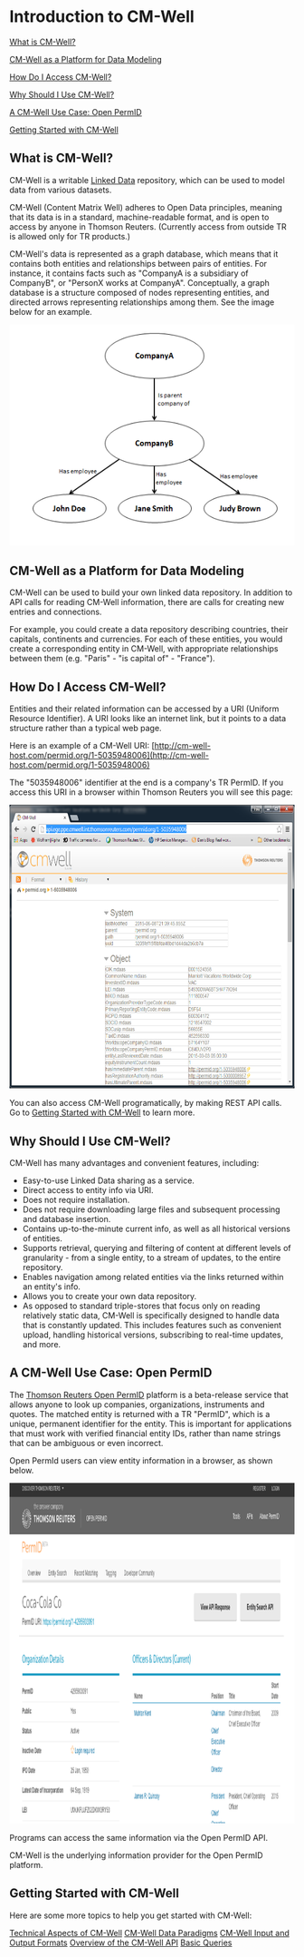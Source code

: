 # Introduction to CM-Well #

[What is CM-Well?](#hdr1)

[CM-Well as a Platform for Data Modeling](#hdr3)

[How Do I Access CM-Well?](#hdr4)

[Why Should I Use CM-Well?](#hdr5)

[A CM-Well Use Case: Open PermID](#hdr6)

[Getting Started with CM-Well](#hdr7)

<a name="hdr1"></a>
## What is CM-Well? ##
CM-Well is a writable [Linked Data](https://en.wikipedia.org/wiki/Linked_data) repository, which can be used to model data from various datasets.

CM-Well (Content Matrix Well) adheres to Open Data principles, meaning that its data is in a standard, machine-readable format, and is open to access by anyone in Thomson Reuters. (Currently access from outside TR is allowed only for TR products.)

CM-Well's data is represented as a graph database, which means that it contains both entities and relationships between pairs of entities. For instance, it  contains facts such as "CompanyA is a subsidiary of CompanyB", or "PersonX works at CompanyA". Conceptually, a graph database is a structure composed of nodes representing entities, and directed arrows representing relationships among them. See the image below for an example.

<img src="./_Images/small-graph-database.png">

<a name="hdr3"></a>
## CM-Well as a Platform for Data Modeling ##
CM-Well can be used to build your own linked data repository. In addition to API calls for reading CM-Well information, there are calls for creating new entries and connections.

For example, you could create a data repository describing countries, their capitals, continents and currencies. For each of these entities, you would create a corresponding entity in CM-Well, with appropriate relationships between them (e.g. "Paris" - "is capital of" - "France").

<a name="hdr4"></a>
## How Do I Access CM-Well? ##

Entities and their related information can be accessed by a URI (Uniform Resource Identifier). A URI looks like an internet link, but it points to a data structure rather than a typical web page. 

Here is an example of a CM-Well URI: 
[http://cm-well-host.com/permid.org/1-5035948006](http://cm-well-host.com/permid.org/1-5035948006)

The "5035948006" identifier at the end is a company's TR PermID. If you access this URI in a browser within Thomson Reuters you will see this page:

<img src="./_Images/CM-Well-Company-Page.png" width="650" height="500">

You can also access CM-Well programatically, by making REST API calls.
Go to <a href="Intro.IntroductionToCM-Well.md#hdr7">Getting Started with CM-Well</a> to learn more.

<a name="hdr5"></a>
## Why Should I Use CM-Well? ##
CM-Well has many advantages and convenient features, including:

* Easy-to-use Linked Data sharing as a service.
* Direct access to entity info via URI.
* Does not require installation.
* Does not require downloading large files and subsequent processing and database insertion.
* Contains up-to-the-minute current info, as well as all historical versions of entities. 
* Supports retrieval, querying and filtering of content at different levels of granularity - from a single entity, to a stream of updates, to the entire repository.
* Enables navigation among related entities via the links returned within an entity's info.
* Allows you to create your own data repository.
* As opposed to standard triple-stores that focus only on reading relatively static data, CM-Well is specifically designed to handle data that is constantly updated. This includes features such as convenient upload, handling historical versions, subscribing to real-time updates, and more.

<a name="hdr6"></a>
## A CM-Well Use Case: Open PermID ##
The [Thomson Reuters Open PermID](https://permid.org/) platform is a beta-release service that allows anyone to look up companies, organizations, instruments and quotes. The matched entity is returned with a TR "PermID", which is a unique, permanent identifier for the entity. This is important for applications that must work with verified financial entity IDs, rather than name strings that can be ambiguous or even incorrect.

Open PermId users can view entity information in a browser, as shown below.

<img height=600 width=950 src="./_Images/OpenPermID.png">

Programs can access the same information via the Open PermID API.

CM-Well is the underlying information provider for the Open PermID platform.

<a name="hdr7"></a>
## Getting Started with CM-Well ##

Here are some more topics to help you get started with CM-Well:

[Technical Aspects of CM-Well](Intro.TechnicalAspectsOfCM-Well.md)
[CM-Well Data Paradigms](Intro.CM-WellDataParadigms.md)
[CM-Well Input and Output Formats](API.InputAndOutputFormats.md)
[Overview of the CM-Well API](Intro.OverviewOfTheCM-WellAPI.md)
[Basic Queries](DevGuide.BasicQueries.md)



